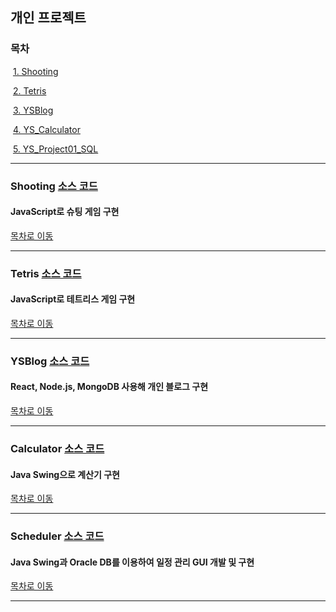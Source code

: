 ## 개인 프로젝트 

### 목차
​	[1. Shooting](#Shooting)

​	[2. Tetris](#Tetris)

​	[3. YSBlog](#YSBlog)

​	[4. YS_Calculator](#Calculator)

​	[5. YS_Project01_SQL](#Scheduler)

------

### Shooting [소스 코드](https://github.com/Gasijiyo/Projects/tree/master/Shooting)

#### JavaScript로 슈팅 게임 구현

[목차로 이동](#목차)

------

### Tetris [소스 코드](https://github.com/Gasijiyo/Projects/tree/master/Tetris)

#### JavaScript로 테트리스 게임 구현

[목차로 이동](#목차)

------

### YSBlog [소스 코드](https://github.com/Gasijiyo/Projects/tree/master/YSBlog)

#### React, Node.js, MongoDB 사용해 개인 블로그 구현

[목차로 이동](#목차)


------

### Calculator [소스 코드](https://github.com/Gasijiyo/Projects/tree/master/YS_Calculator)

#### Java Swing으로 계산기 구현

[목차로 이동](#목차)

------

### Scheduler [소스 코드](https://github.com/Gasijiyo/Projects/tree/master/YS_Project01_SQL)

#### Java Swing과 Oracle DB를 이용하여 일정 관리 GUI 개발 및 구현

[목차로 이동](#목차)

------

